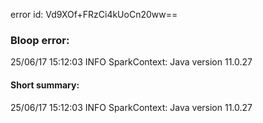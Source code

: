 error id: Vd9XOf+FRzCi4kUoCn20ww==
### Bloop error:

25/06/17 15:12:03 INFO SparkContext: Java version 11.0.27
#### Short summary: 

25/06/17 15:12:03 INFO SparkContext: Java version 11.0.27